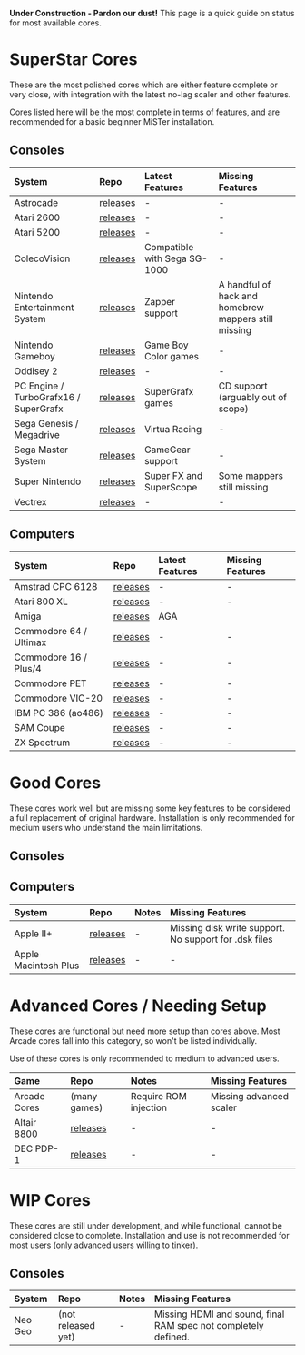 **Under Construction - Pardon our dust!**
This page is a quick guide on status for most available cores. 



# SuperStar Cores #

These are the most polished cores which are either feature complete or very close,
with integration with the latest no-lag scaler and other features.

Cores listed here will be the most complete in terms of features,
and are recommended for a basic beginner MiSTer installation. 

## Consoles ##

| **System** | **Repo** | **Latest Features** | **Missing Features** |
|:-----------|:---------|:---------------|:-----------------|
| Astrocade | [releases]() | - | - |
| Atari 2600 | [releases]() | - | - |
| Atari 5200| [releases]() | - | - |
| ColecoVision | [releases]() | Compatible with Sega SG-1000 | - |
| Nintendo Entertainment System | [releases](https://github.com/MiSTer-devel/NES_MiSTer/tree/master/releases) | Zapper support | A handful of hack and homebrew mappers still missing |
| Nintendo Gameboy | [releases]() | Game Boy Color games | - |
| Oddisey 2| [releases]() | - | - |
| PC Engine / TurboGrafx16 / SuperGrafx | [releases]() | SuperGrafx games | CD support (arguably out of scope) |
| Sega Genesis / Megadrive | [releases]() | Virtua Racing | - |
| Sega Master System | [releases]() | GameGear support | - |
| Super Nintendo | [releases](https://github.com/MiSTer-devel/SNES_MiSTer/tree/master/releases) | Super FX and SuperScope | Some mappers still missing |
| Vectrex | [releases]() | - | - |

## Computers ##

| **System** | **Repo** | **Latest Features** | **Missing Features** |
|:-----------|:---------|:---------------|:-----------------|
| Amstrad CPC 6128 | [releases]() | - | - | 
| Atari 800 XL | [releases]() | - | - | 
| Amiga| [releases](https://github.com/MiSTer-devel/Minimig-AGA_MiSTer) | AGA | | 
| Commodore 64 / Ultimax | [releases]() | - | - | 
| Commodore 16 / Plus/4 | [releases]() | - | - | 
| Commodore PET | [releases]() | - | - | 
| Commodore VIC-20 | [releases]() | - | - | 
| IBM PC 386 (ao486) | [releases]() | - | - | 
| SAM Coupe | [releases]() | - | - | 
| ZX Spectrum | [releases]() | - | - | 


# Good Cores #

These cores work well but are missing some key features to be considered a full replacement of original hardware. Installation is only recommended for medium users who understand the main limitations.

## Consoles ##

## Computers ##

| **System** | **Repo** | **Notes** | **Missing Features** |
|:-----------|:---------|:---------------|:-----------------|
| Apple II+| [releases](https://github.com/MiSTer-devel/Apple-II_MiSTer/tree/master/releases) | - | Missing disk write support. No support for .dsk files |
| Apple Macintosh Plus | [releases]() | - | - | 

# Advanced Cores / Needing Setup #

These cores are functional but need more setup than cores above.
Most Arcade cores fall into this category, so won't be listed individually.

Use of these cores is only recommended to medium to advanced users.

| **Game** | **Repo** | **Notes** | **Missing Features** |
|:-----------|:---------|:---------------|:-----------------|
| Arcade Cores| (many games) | Require ROM injection | Missing advanced scaler |
| Altair 8800 | [releases]() | - | - | 
| DEC PDP-1 | [releases]() | - | - | 


# WIP Cores #

These cores are still under development, and while functional, cannot be considered close to complete.
Installation and use is not recommended for most users (only advanced users willing to tinker).

## Consoles ##

| **System** | **Repo** | **Notes** | **Missing Features** |
|:-----------|:---------|:---------------|:-----------------|
| Neo Geo | (not released yet) | - | Missing HDMI and sound, final RAM spec not completely defined. |



